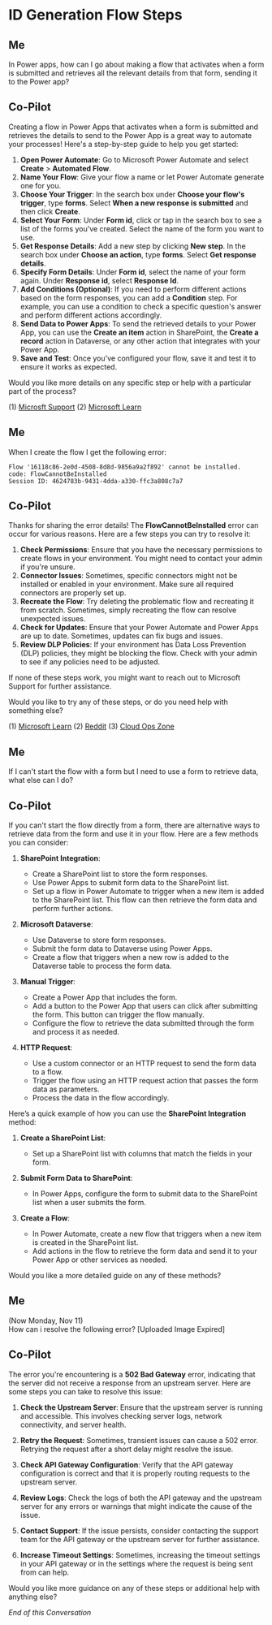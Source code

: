 # ID Generation Flow Steps  

## Me
In Power apps, how can I go about making a flow that activates when a form is submitted and retrieves all the relevant details from that form, sending it to the Power app?  

## Co-Pilot
Creating a flow in Power Apps that activates when a form is submitted and retrieves the details to send to the Power App is a great way to automate your processes! Here's a step-by-step guide to help you get started:

1. **Open Power Automate**: Go to Microsoft Power Automate and select **Create** > **Automated Flow**.
2. **Name Your Flow**: Give your flow a name or let Power Automate generate one for you.
3. **Choose Your Trigger**: In the search box under **Choose your flow's trigger**, type **forms**. Select **When a new response is submitted** and then click **Create**.
4. **Select Your Form**: Under **Form id**, click or tap in the search box to see a list of the forms you've created. Select the name of the form you want to use.
5. **Get Response Details**: Add a new step by clicking **New step**. In the search box under **Choose an action**, type **forms**. Select **Get response details**.
6. **Specify Form Details**: Under **Form id**, select the name of your form again. Under **Response id**, select **Response Id**.
7. **Add Conditions (Optional)**: If you need to perform different actions based on the form responses, you can add a **Condition** step. For example, you can use a condition to check a specific question's answer and perform different actions accordingly.
8. **Send Data to Power Apps**: To send the retrieved details to your Power App, you can use the **Create an item** action in SharePoint, the **Create a record** action in Dataverse, or any other action that integrates with your Power App.
9. **Save and Test**: Once you've configured your flow, save it and test it to ensure it works as expected.

Would you like more details on any specific step or help with a particular part of the process?  

(1) [Microsft Support](https://support.microsoft.com/en-us/office/create-an-automated-workflow-for-microsoft-forms-dee28c00-503a-48b3-89df-91a5084e6e43)
(2) [Microsoft Learn](https://learn.microsoft.com/en-us/power-automate/forms/popular-scenarios)  

## Me
When I create the flow I get the following error:  

    Flow '16118c86-2e0d-4508-8d8d-9856a9a2f892' cannot be installed. 
    code: FlowCannotBeInstalled 
    Session ID: 4624783b-9431-4dda-a330-ffc3a808c7a7  

## Co-Pilot
Thanks for sharing the error details! The **FlowCannotBeInstalled** error can occur for various reasons. Here are a few steps you can try to resolve it:

1. **Check Permissions**: Ensure that you have the necessary permissions to create flows in your environment. You might need to contact your admin if you're unsure.
2. **Connector Issues**: Sometimes, specific connectors might not be installed or enabled in your environment. Make sure all required connectors are properly set up.
3. **Recreate the Flow**: Try deleting the problematic flow and recreating it from scratch. Sometimes, simply recreating the flow can resolve unexpected issues.
4. **Check for Updates**: Ensure that your Power Automate and Power Apps are up to date. Sometimes, updates can fix bugs and issues.
5. **Review DLP Policies**: If your environment has Data Loss Prevention (DLP) policies, they might be blocking the flow. Check with your admin to see if any policies need to be adjusted.

If none of these steps work, you might want to reach out to Microsoft Support for further assistance.

Would you like to try any of these steps, or do you need help with something else?  

(1) [Microsoft Learn](https://learn.microsoft.com/en-us/power-automate/fix-flow-failures)
(2) [Reddit](https://www.reddit.com/r/PowerApps/comments/r0nqtq/flow_cant_run_error_message_of_approvals_not/)
(3) [Cloud Ops Zone](https://cloudopszone.com/power-platform-unable-to-add-instant-flow-to-a-power-apps-solution/)  

## Me
If I can't start the flow with a form but I need to use a form to retrieve data, what else can I do?  

## Co-Pilot
If you can't start the flow directly from a form, there are alternative ways to retrieve data from the form and use it in your flow. Here are a few methods you can consider:

1. **SharePoint Integration**: 
   - Create a SharePoint list to store the form responses.
   - Use Power Apps to submit form data to the SharePoint list.
   - Set up a flow in Power Automate to trigger when a new item is added to the SharePoint list. This flow can then retrieve the form data and perform further actions.

2. **Microsoft Dataverse**: 
   - Use Dataverse to store form responses.
   - Submit the form data to Dataverse using Power Apps.
   - Create a flow that triggers when a new row is added to the Dataverse table to process the form data.

3. **Manual Trigger**: 
   - Create a Power App that includes the form.
   - Add a button to the Power App that users can click after submitting the form. This button can trigger the flow manually.
   - Configure the flow to retrieve the data submitted through the form and process it as needed.

4. **HTTP Request**: 
   - Use a custom connector or an HTTP request to send the form data to a flow.
   - Trigger the flow using an HTTP request action that passes the form data as parameters.
   - Process the data in the flow accordingly.

Here’s a quick example of how you can use the **SharePoint Integration** method:

1. **Create a SharePoint List**: 
   - Set up a SharePoint list with columns that match the fields in your form.

2. **Submit Form Data to SharePoint**: 
   - In Power Apps, configure the form to submit data to the SharePoint list when a user submits the form.

3. **Create a Flow**: 
   - In Power Automate, create a new flow that triggers when a new item is created in the SharePoint list.
   - Add actions in the flow to retrieve the form data and send it to your Power App or other services as needed.

Would you like a more detailed guide on any of these methods?  

## Me
(Now Monday, Nov 11)  
How can i resolve the following error? [Uploaded Image Expired]  

## Co-Pilot
The error you're encountering is a **502 Bad Gateway** error, indicating that the server did not receive a response from an upstream server. Here are some steps you can take to resolve this issue:

1. **Check the Upstream Server**: Ensure that the upstream server is running and accessible. This involves checking server logs, network connectivity, and server health.

2. **Retry the Request**: Sometimes, transient issues can cause a 502 error. Retrying the request after a short delay might resolve the issue.

3. **Check API Gateway Configuration**: Verify that the API gateway configuration is correct and that it is properly routing requests to the upstream server.

4. **Review Logs**: Check the logs of both the API gateway and the upstream server for any errors or warnings that might indicate the cause of the issue.

5. **Contact Support**: If the issue persists, consider contacting the support team for the API gateway or the upstream server for further assistance.

6. **Increase Timeout Settings**: Sometimes, increasing the timeout settings in your API gateway or in the settings where the request is being sent from can help.

Would you like more guidance on any of these steps or additional help with anything else?  



*End of this Conversation*
